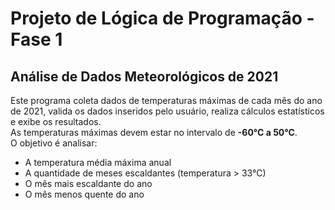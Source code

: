 # Projeto de Lógica de Programação - Fase 1
## Análise de Dados Meteorológicos de 2021

Este programa coleta dados de temperaturas máximas de cada mês do ano de 2021, valida os dados inseridos pelo usuário, realiza cálculos estatísticos e exibe os resultados.  
As temperaturas máximas devem estar no intervalo de **-60°C a 50°C**.  
O objetivo é analisar:  
- A temperatura média máxima anual  
- A quantidade de meses escaldantes (temperatura > 33°C)  
- O mês mais escaldante do ano  
- O mês menos quente do ano  
